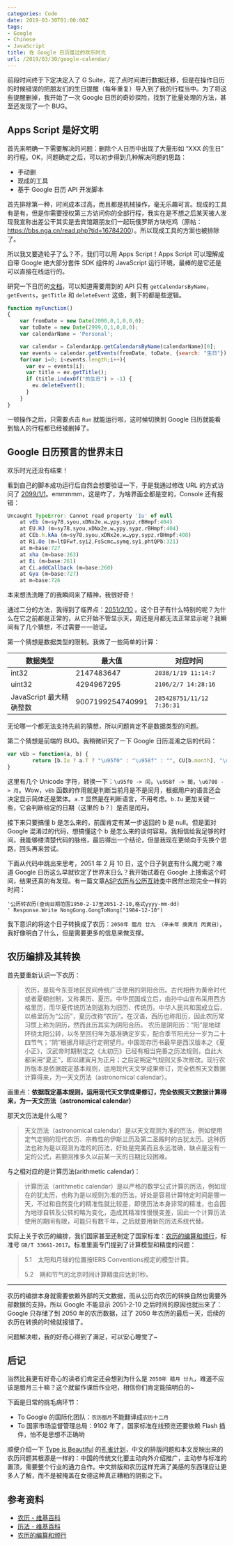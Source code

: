 ```yaml
---
categories: Code
date: 2019-03-30T01:00:00Z
tags:
- Google
- Chinese
- JavaScript
title: 在 Google 日历度过的欢乐时光
url: /2019/03/30/google-calendar/
---
```


前段时间终于下定决定入了 G Suite，花了点时间进行数据迁移，但是在操作日历的时候错误的把朋友们的生日提醒（每年重复）导入到了我的行程当中。为了将这些提醒删掉，我开始了一次 Google 日历的奇妙探险，找到了批量处理的方法，甚至还发现了一个 BUG。

<!--more-->

## Apps Script 是好文明

首先来明确一下需要解决的问题：删除个人日历中出现了大量形如 “XXX 的生日” 的行程。OK，问题确定之后，可以初步得到几种解决问题的思路：

- 手动删
- 现成的工具
- 基于 Google 日历 API 开发脚本

首先排除第一种，时间成本过高，而且都是机械操作，毫无乐趣可言。现成的工具有是有，但是你需要授权第三方访问你的全部行程，我实在是不想之后某天被人发现我宣称出差公干其实是去宾馆跟朋友们一起玩俄罗斯方块吃鸡（原帖：<https://bbs.nga.cn/read.php?tid=16784200>）。所以现成工具的方案也被排除了。

所以我又要造轮子了么？不，我们可以用 Apps Script！Apps Script 可以理解成自带 Google 绝大部分套件 SDK 组件的 JavaScript 运行环境，最棒的是它还是可以直接在线运行的。

研究一下日历的[文档](https://developers.google.com/apps-script/reference/calendar/)，可以知道需要用到的 API 只有 `getCalendarsByName`，`getEvents`，`getTitle` 和 `deleteEvent` 这些，剩下的都是些逻辑。

```javascript
function myFunction()
{
    var fromDate = new Date(2000,0,1,0,0,0); 
    var toDate = new Date(2999,0,1,0,0,0);
    var calendarName = 'Personal';

    var calendar = CalendarApp.getCalendarsByName(calendarName)[0];
    var events = calendar.getEvents(fromDate, toDate, {search: "生日"});
    for(var i=0; i<events.length;i++){
      var ev = events[i];
      var title = ev.getTitle();
      if (title.indexOf("的生日") > -1) {
        ev.deleteEvent();
      }
    }
}
```

一顿操作之后，只需要点击 `Run` 就能运行啦，这时候切换到 Google 日历就能看到恼人的行程都已经被删掉了。

## Google 日历预言的世界末日

欢乐时光还没有结束！

看到自己的脚本成功运行后自然会想要验证一下，于是我通过修改 URL 的方式访问了 [2099/1/1](https://calendar.google.com/calendar/r/month/2099/1/1)。emmmmm，这是咋了，为啥界面全都是空的，Console 还有报错：

```javascript
Uncaught TypeError: Cannot read property 'Iu' of null
    at vEb (m=sy78,syou,xDNx2e,w…ypy,sypz,rBHmpf:404)
    at EU.HJ (m=sy78,syou,xDNx2e,w…ypy,sypz,rBHmpf:404)
    at CEb.h.kAa (m=sy78,syou,xDNx2e,w…ypy,sypz,rBHmpf:408)
    at R1.Oe (m=ltDFwf,syi2,FsScmc…symq,sy1,phtQPb:321)
    at m=base:727
    at xha (m=base:263)
    at Ei (m=base:261)
    at Ci.addCallback (m=base:260)
    at Gya (m=base:727)
    at m=base:726
```

本来想洗洗睡了的我瞬间来了精神，我很好奇！

通过二分的方法，我得到了临界点：[2051/2/10](https://calendar.google.com/calendar/r/day/2051/2/10) 。这个日子有什么特别的呢？为什么在它之前都是正常的，从它开始不管显示天，周还是月都无法正常显示呢？我瞬间有了几个猜想，不过需要一一验证。

第一个猜想是数据类型的限制。我做了一些简单的计算：

|数据类型|最大值|对应时间|
|--------|------|--------|
|int32|2147483647|`2038/1/19 11:14:7`|
|uint32|4294967295|`2106/2/7 14:28:16`|
|JavaScript 最大精确整数|9007199254740991|`285428751/11/12 7:36:31`|

无论哪一个都无法支持先前的猜想，所以问题肯定不是数据类型的问题。

第二个猜想是前端的 BUG。我稍微研究了一下 Google 日历混淆之后的代码：

```javascript
var vEb = function(a, b) {
        return [b.Iu ? a.T ? "\u95f0" : "\u958f" : "", CU[b.month], "\u6708"].join("")
}
```

这里有几个 Unicode 字符，转换一下：`\u95f0 -> 闰`，`\u958f -> 閏`，`\u6708 -> 月`。Wow，`vEb` 函数的作用就是判断当前月是不是闰月，根据用户的语言还会决定显示简体还是繁体。`a.T` 显然是在判断语言，不用考虑。`b.Iu` 更加关键一些，它会判断给定的日期（这里的 b？）是否是闰月。

接下来只要搞懂 b 是怎么来的，前面肯定有某一步返回的 b 是 null。但是面对 Google 混淆过的代码，想搞懂这个 b 是怎么来的谈何容易。我相信给我足够的时间，我能够缕清楚代码的脉络，最后得出一个结论，但是我现在更倾向于先换个思路，回头再来尝试。

下面从代码中跳出来思考，2051 年 2 月 10 日，这个日子到底有什么魔力呢？难道 Google 日历这么早就钦定了世界末日么？我开始试着在 Google 上搜索这个时间，结果还真的有发现。有一篇文章[ASP农历与公历互转类](http://www.mzwu.com/article.asp?id=1380)中居然出现完全一样的时间：

```
'公历转农历(查询日期范围1950-2-17至2051-2-10,格式yyyy-mm-dd)
' Response.Write NongGong.GongToNong("1984-12-10")
```

我下意识的将这个日子转换成了农历：`2050年 腊月 廿九 （辛未年 庚寅月 丙寅日）`，我好像明白了什么，但是需要更多的信息来做支撑。

## 农历编排及其转换

首先要重新认识一下农历：

> 农历，是现今东亚地区民间传统广泛使用的阴阳合历。古代相传为黄帝时代或者夏朝创制，又称黄历、夏历。中华民国成立后，由孙中山宣布采用西方格里历，而华夏传统历法则返称为旧历、传统历。中华人民共和国成立后，以格里历为“公历”，夏历改称“农历”。在汉语，西历也称阳历，因此农历常习惯上称为阴历，然而此历其实为阴阳合历。
> 农历是阴阳历：“阳”是地球环绕太阳公转，以冬至回归年为基准确定岁实，配合季节阳光分一岁为二十四节气；“阴”根据月球运行定朔望月。中国现存历书最早是西汉版本之《夏小正》，汉武帝时期制定之《太初历》已经有相当完善之历法规则，自此大都采用“夏正”，即以建寅月为正月；之后定朔定气规则又多次修改。现行农历版本是依据既定基本规则，运用现代天文学成果修订，完全依照天文数据计算得来，为一天文历法（astronomical calendar）。

画重点：**依据既定基本规则，运用现代天文学成果修订，完全依照天文数据计算得来，为一天文历法（astronomical calendar）**

那天文历法是什么呢？

> 天文历法（astronomical calendar）是以天文观测为准的历法，例如使用定气定朔的现代农历、宗教性的伊斯兰历及第二圣殿时的古犹太历。这种历法也称为是以观测为准的的历法，好处是完美而且永远准确，缺点是没有一定的公式，若要回推多久以前某一天的日期比较困难。 

与之相对应的是计算历法(arithmetic calendar)：

> 计算历法（arithmetic calendar）是以严格的数学公式计算的历法，例如现在的犹太历，也称为是以规则为准的历法，好处是容易计算特定时间是哪一天，不过和自然变化的精准性就比较差，即使历法本身非常的精准，也会因为地球自转及公转的略为变化，造成其精准性慢慢变差，因此一个计算历法使用的期间有限，可能只有数千年，之后就要用新的历法系统代替。

实际上关于农历的编排，我们国家甚至还制定了国家标准：[农历的编算和颁行](http://www.gb688.cn/bzgk/gb/newGbInfo?hcno=E107EA4DE9725EDF819F33C60A44B296)，标准号 `GB/T 33661-2017`。标准里面专门提到了计算模型和精度的问题：

> 5.1　太阳和月球的位置按IERS Conventions规定的模型计算。
>
> 5.2　朔和节气的北京时间计算精度应达到1秒。

---

农历的编排本身就需要依赖外部的天文数据，而从公历向农历的转换自然也需要外部数据的支持。所以 Google 不能显示 2051-2-10 之后时间的原因也就出来了：Google 只存储了到 2050 年的农历数据，过了 2050 年农历的最后一天，后续的农历在转换的时候就报错了。

问题解决啦，我的好奇心得到了满足，可以安心睡觉了~

## 后记

当然比我更有好奇心的读者们肯定还会想到为什么是 `2050年 腊月 廿九`，难道不应该是腊月三十嘛？这个就留作课后作业吧，相信你们肯定能搞明白的~

下面是日常的挑毛病环节：

- To Google 的国际化团队：`农历腊月`不能翻译成`农历十二月`
- To 国家市场监督管理总局：9102 年了，国家标准在线预览还要依赖 Flash 插件，怕不是思想不正确哟

顺便介绍一下 [Type is Beautiful](https://thetype.com/) 的[孔雀计划](https://thetype.com/2019/02/12498/)，中文的排版问题和本文反映出来的农历问题其根源是一样的：中国的传统文化要主动向外介绍推广，主动参与标准的置顶，需要整个行业的通力合作。中文排版和农历这样充满了美感的东西理应让更多人了解，而不是被掩盖在女德这种真正糟粕的阴影之下。

## 参考资料

- [农历 - 维基百科](https://zh.wikipedia.org/wiki/%E8%BE%B2%E6%9B%86)
- [历法 - 维基百科](https://zh.wikipedia.org/wiki/%E5%8E%86%E6%B3%95)
- [农历的编算和颁行](http://www.gb688.cn/bzgk/gb/newGbInfo?hcno=E107EA4DE9725EDF819F33C60A44B296)
